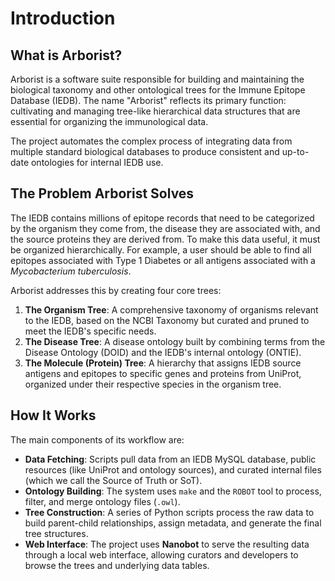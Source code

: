 # Introduction

## What is Arborist?

Arborist is a software suite responsible for building and maintaining the biological taxonomy and other ontological trees for the Immune Epitope Database (IEDB). The name "Arborist" reflects its primary function: cultivating and managing tree-like hierarchical data structures that are essential for organizing the immunological data.

The project automates the complex process of integrating data from multiple standard biological databases to produce consistent and up-to-date ontologies for internal IEDB use.

## The Problem Arborist Solves

The IEDB contains millions of epitope records that need to be categorized by the organism they come from, the disease they are associated with, and the source proteins they are derived from. To make this data useful, it must be organized hierarchically. For example, a user should be able to find all epitopes associated with Type 1 Diabetes or all antigens associated with a _Mycobacterium tuberculosis_.

Arborist addresses this by creating four core trees:

1. **The Organism Tree**: A comprehensive taxonomy of organisms relevant to the IEDB, based on the NCBI Taxonomy but curated and pruned to meet the IEDB's specific needs.
2. **The Disease Tree**: A disease ontology built by combining terms from the Disease Ontology (DOID) and the IEDB's internal ontology (ONTIE).
3. **The Molecule (Protein) Tree**: A hierarchy that assigns IEDB source antigens and epitopes to specific genes and proteins from UniProt, organized under their respective species in the organism tree.

## How It Works

The main components of its workflow are:

* **Data Fetching**: Scripts pull data from an IEDB MySQL database, public resources (like UniProt and ontology sources), and curated internal files (which we call the Source of Truth or SoT).
* **Ontology Building**: The system uses `make` and the `ROBOT` tool to process, filter, and merge ontology files (`.owl`).
* **Tree Construction**: A series of Python scripts process the raw data to build parent-child relationships, assign metadata, and generate the final tree structures.
* **Web Interface**: The project uses **Nanobot** to serve the resulting data through a local web interface, allowing curators and developers to browse the trees and underlying data tables.